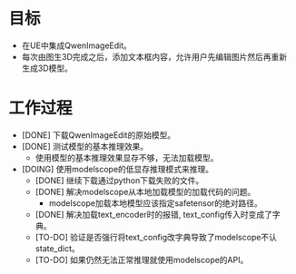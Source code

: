 # 目标
- 在UE中集成QwenImageEdit。
- 每次由图生3D完成之后，添加文本框内容，允许用户先编辑图片然后再重新生成3D模型。

# 工作过程
- [DONE] 下载QwenImageEdit的原始模型。
- [DONE] 测试模型的基本推理效果。
	- 使用模型的基本推理效果显存不够，无法加载模型。
- [DOING] 使用modelscope的低显存推理模式来推理。
	- [DONE] 继续下载通过python下载失败的文件。
	- [DONE] 解决modelscope从本地加载模型的加载代码的问题。
		- modelscope加载本地模型应该指定safetensor的绝对路径。
	- [DONE] 解决加载text_encoder时的报错, text_config传入时变成了字典。
	- [TO-DO] 验证是否强行将text_config改字典导致了modelscope不认state_dict。
	- [TO-DO] 如果仍然无法正常推理就使用modelscope的API。
